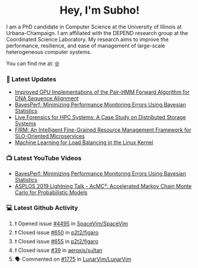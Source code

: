 <h1 align="center">Hey, I'm Subho!</h1>

I am a PhD candidate in Computer Science at the University of Illinois at Urbana-Champaign. I am affiliated with the
DEPEND research group at the Coordinated Science Laboratory. My research aims to improve the performance, resilience,
and ease of management of large-scale heterogeneous computer systems.

You can find me at: [🌐]

### 📕 Latest Updates
<!-- BLOG:START -->
- [Improved GPU Implementations of the Pair-HMM Forward Algorithm for DNA Sequence Alignment](https://ssbaner2.cs.illinois.edu/publications/iccd2021/)
- [BayesPerf: Minimizing Performance Monitoring Errors Using Bayesian Statistics](https://ssbaner2.cs.illinois.edu/publications/asplos2021/)
- [Live Forensics for HPC Systems: A Case Study on Distributed Storage Systems](https://ssbaner2.cs.illinois.edu/publications/sc2020/)
- [FIRM: An Intelligent Fine-Grained Resource Management Framework for SLO-Oriented Microservices](https://ssbaner2.cs.illinois.edu/publications/osdi2020/)
- [Machine Learning for Load Balancing in the Linux Kernel](https://ssbaner2.cs.illinois.edu/publications/apsys2020/)
<!-- BLOG:END -->

### 📺 Latest YouTube Videos
<!-- YOUTUBE:START -->
- [BayesPerf: Minimizing Performance Monitoring Errors Using Bayesian Statistics](https://www.youtube.com/watch?v=Y3d8Vu8g-Rw)
- [ASPLOS 2019 Lightning Talk - AcMC²: Accelerated Markov Chain Monte Carlo for Probabilistic Models](https://www.youtube.com/watch?v=3l_ZuBkZjJk)
<!-- YOUTUBE:END -->

### 💻 Latest Github Activity
<!--START_SECTION:activity-->
1. ❗️ Opened issue [#4495](https://github.com/SpaceVim/SpaceVim/issues/4495) in [SpaceVim/SpaceVim](https://github.com/SpaceVim/SpaceVim)
2. ❗️ Closed issue [#650](https://github.com/p2t2/figaro/issues/650) in [p2t2/figaro](https://github.com/p2t2/figaro)
3. ❗️ Closed issue [#655](https://github.com/p2t2/figaro/issues/655) in [p2t2/figaro](https://github.com/p2t2/figaro)
4. ❗️ Closed issue [#39](https://github.com/aeroxis/sultan/issues/39) in [aeroxis/sultan](https://github.com/aeroxis/sultan)
5. 🗣 Commented on [#1775](https://github.com/LunarVim/LunarVim/issues/1775) in [LunarVim/LunarVim](https://github.com/LunarVim/LunarVim)
<!--END_SECTION:activity-->

[🌐]: https://ssbaner2.cs.illinois.edu/
